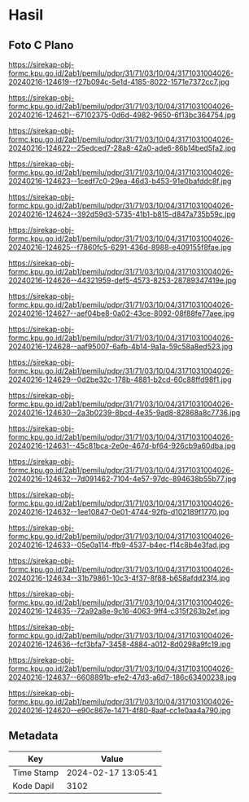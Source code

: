 # Hasil

## Foto C Plano

https://sirekap-obj-formc.kpu.go.id/2ab1/pemilu/pdpr/31/71/03/10/04/3171031004026-20240216-124619--f27b094c-5e1d-4185-8022-1571e7372cc7.jpg

https://sirekap-obj-formc.kpu.go.id/2ab1/pemilu/pdpr/31/71/03/10/04/3171031004026-20240216-124621--67102375-0d6d-4982-9650-6f13bc364754.jpg

https://sirekap-obj-formc.kpu.go.id/2ab1/pemilu/pdpr/31/71/03/10/04/3171031004026-20240216-124622--25edced7-28a8-42a0-ade6-86b14bed5fa2.jpg

https://sirekap-obj-formc.kpu.go.id/2ab1/pemilu/pdpr/31/71/03/10/04/3171031004026-20240216-124623--1cedf7c0-29ea-46d3-b453-91e0bafddc8f.jpg

https://sirekap-obj-formc.kpu.go.id/2ab1/pemilu/pdpr/31/71/03/10/04/3171031004026-20240216-124624--392d59d3-5735-41b1-b815-d847a735b59c.jpg

https://sirekap-obj-formc.kpu.go.id/2ab1/pemilu/pdpr/31/71/03/10/04/3171031004026-20240216-124625--f7860fc5-6291-436d-8988-e409155f8fae.jpg

https://sirekap-obj-formc.kpu.go.id/2ab1/pemilu/pdpr/31/71/03/10/04/3171031004026-20240216-124626--44321959-def5-4573-8253-28789347419e.jpg

https://sirekap-obj-formc.kpu.go.id/2ab1/pemilu/pdpr/31/71/03/10/04/3171031004026-20240216-124627--aef04be8-0a02-43ce-8092-08f88fe77aee.jpg

https://sirekap-obj-formc.kpu.go.id/2ab1/pemilu/pdpr/31/71/03/10/04/3171031004026-20240216-124628--aaf95007-6afb-4b14-9a1a-59c58a8ed523.jpg

https://sirekap-obj-formc.kpu.go.id/2ab1/pemilu/pdpr/31/71/03/10/04/3171031004026-20240216-124629--0d2be32c-178b-4881-b2cd-60c88ffd98f1.jpg

https://sirekap-obj-formc.kpu.go.id/2ab1/pemilu/pdpr/31/71/03/10/04/3171031004026-20240216-124630--2a3b0239-8bcd-4e35-9ad8-82868a8c7736.jpg

https://sirekap-obj-formc.kpu.go.id/2ab1/pemilu/pdpr/31/71/03/10/04/3171031004026-20240216-124631--45c81bca-2e0e-467d-bf64-926cb9a60dba.jpg

https://sirekap-obj-formc.kpu.go.id/2ab1/pemilu/pdpr/31/71/03/10/04/3171031004026-20240216-124632--7d091462-7104-4e57-97dc-894638b55b77.jpg

https://sirekap-obj-formc.kpu.go.id/2ab1/pemilu/pdpr/31/71/03/10/04/3171031004026-20240216-124632--1ee10847-0e01-4744-92fb-d102189f1770.jpg

https://sirekap-obj-formc.kpu.go.id/2ab1/pemilu/pdpr/31/71/03/10/04/3171031004026-20240216-124633--05e0a114-ffb9-4537-b4ec-f14c8b4e3fad.jpg

https://sirekap-obj-formc.kpu.go.id/2ab1/pemilu/pdpr/31/71/03/10/04/3171031004026-20240216-124634--31b79861-10c3-4f37-8f88-b658afdd23f4.jpg

https://sirekap-obj-formc.kpu.go.id/2ab1/pemilu/pdpr/31/71/03/10/04/3171031004026-20240216-124635--72a92a8e-9c16-4063-9ff4-c315f263b2ef.jpg

https://sirekap-obj-formc.kpu.go.id/2ab1/pemilu/pdpr/31/71/03/10/04/3171031004026-20240216-124636--fcf3bfa7-3458-4884-a012-8d0298a9fc19.jpg

https://sirekap-obj-formc.kpu.go.id/2ab1/pemilu/pdpr/31/71/03/10/04/3171031004026-20240216-124637--6608891b-efe2-47d3-a6d7-186c63400238.jpg

https://sirekap-obj-formc.kpu.go.id/2ab1/pemilu/pdpr/31/71/03/10/04/3171031004026-20240216-124620--e90c867e-1471-4f80-8aaf-cc1e0aa4a790.jpg


## Metadata

| Key        | Value               |
| ---------- | ------------------- |
| Time Stamp | 2024-02-17 13:05:41 |
| Kode Dapil | 3102                |



